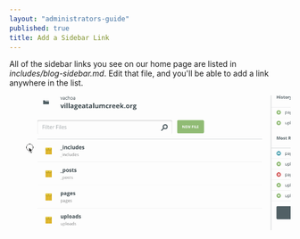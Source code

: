 ```yaml
---
layout: "administrators-guide"
published: true
title: Add a Sidebar Link
---
```


All of the sidebar links you see on our home page are listed in *includes/blog-sidebar.md*. Edit that file, and you'll be able to add a link anywhere in the list.

![edit-sidebar-links.gif](/uploads/edit-sidebar-links.gif)

